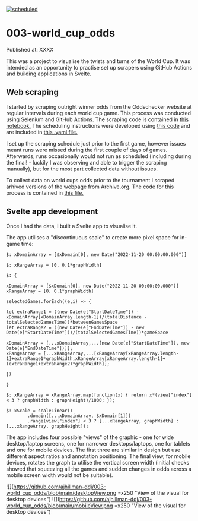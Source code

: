 [![scheduled](https://github.com/ajhillman-ddj/003-world_cup_odds/actions/workflows/main.yml/badge.svg)](https://github.com/ajhillman-ddj/003-world_cup_odds/actions/workflows/main.yml)

# 003-world_cup_odds

Published at: XXXX

This was a project to visualise the twists and turns of the World Cup. It was intended as an opportunity to practise set up scrapers using GitHub Actions and building applications in Svelte.

## Web scraping

I started by scraping outright winner odds from the Oddschecker website at regular intervals during each world cup game. This process was conducted using Selenium and GitHub Actions. The scraping code is contained in [this notebook.](https://github.com/ajhillman-ddj/003-world_cup_odds/blob/main/01-web_scraping_oddschecker_site.ipynb) The scheduling instructions were developed using [this code](https://github.com/ajhillman-ddj/003-world_cup_odds/blob/main/02-listing_scheduled_runs.ipynb) and are included in [this .yaml file.](https://github.com/ajhillman-ddj/003-world_cup_odds/blob/main/.github/workflows/main.yml)

I set up the scraping schedule just prior to the first game, however issues meant runs were missed during the first couple of days of games. Afterwards, runs occasionally would not run as scheduled (including during the final! - luckily I was observing and able to trigger the scraping manually), but for the most part collected data without issues.

To collect data on world cups odds prior to the tournament I scraped arhived versions of the webpage from Archive.org. The code for this process is contained in [this file.](https://github.com/ajhillman-ddj/003-world_cup_odds/blob/main/03-web_scraping_historical_oddschecker_data.ipynb)

## Svelte app development

Once I had the data, I built a Svelte app to visualise it. 

The app utilises a "discontinuous scale" to create more pixel space for in-game time:

```
$: xDomainArray = [$xDomain[0], new Date("2022-11-20 00:00:00.000")]

$: xRangeArray = [0, 0.1*graphWidth]

$: { 

xDomainArray = [$xDomain[0], new Date("2022-11-20 00:00:00.000")]
xRangeArray = [0, 0.1*graphWidth]

selectedGames.forEach((e,i) => {

let extraRange1 = ((new Date(e["StartDateTime"]) - xDomainArray[xDomainArray.length-1])/(totalDistance - totalSelectedGamesTime))*betweenGamesSpace
let extraRange2 = ((new Date(e["EndDateTime"]) - new Date(e["StartDateTime"]))/(totalSelectedGamesTime))*gameSpace

xDomainArray = [...xDomainArray,...[new Date(e["StartDateTime"]), new Date(e["EndDateTime"])]];
xRangeArray = [...xRangeArray,...[xRangeArray[xRangeArray.length-1]+extraRange1*graphWidth,xRangeArray[xRangeArray.length-1]+(extraRange1+extraRange2)*graphWidth]];

})

}

$: xRangeArray = xRangeArray.map(function(x) { return x*(view["index"] < 3 ? graphWidth : graphHeight)/1000; });

$: xScale = scaleLinear()
		.domain([...xDomainArray, $xDomain[1]])
		.range(view["index"] < 3 ? [...xRangeArray, graphWidth] : [...xRangeArray, graphHeight]);
```

The app includes four possible "views" of the graphic - one for wide desktop/laptop screens, one for narrower desktops/laptops, one for tablets and one for mobile devices. The first three are similar in design but use different aspect ratios and annotation positioning. The final view, for mobile devices, rotates the graph to utilise the vertical screen width (initial checks showed that squeezing all the games and sudden changes in odds across a mobile screen width would not be suitable). 

![](https://github.com/ajhillman-ddj/003-world_cup_odds/blob/main/desktopView.png =x250 "View of the visual for desktop devices")
![](https://github.com/ajhillman-ddj/003-world_cup_odds/blob/main/mobileView.png =x250 "View of the visual for desktop devices")
